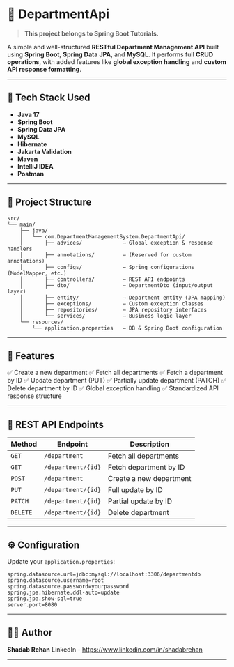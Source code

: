# 📘 DepartmentApi

> **This project belongs to Spring Boot Tutorials.**

A simple and well-structured **RESTful Department Management API** built using **Spring Boot**, **Spring Data JPA**, and **MySQL**. It performs full **CRUD operations**, with added features like **global exception handling** and **custom API response formatting**.

---

## 🚀 Tech Stack Used

* **Java 17**
* **Spring Boot**
* **Spring Data JPA**
* **MySQL**
* **Hibernate**
* **Jakarta Validation**
* **Maven**
* **IntelliJ IDEA**
* **Postman**

---

## 📁 Project Structure

```
src/
└── main/
    ├── java/
    │   └── com.DepartmentManagementSystem.DepartmentApi/
    │       ├── advices/             → Global exception & response handlers
    │       ├── annotations/         → (Reserved for custom annotations)
    │       ├── configs/             → Spring configurations (ModelMapper, etc.)
    │       ├── controllers/         → REST API endpoints
    │       ├── dto/                 → DepartmentDto (input/output layer)
    │       ├── entity/              → Department entity (JPA mapping)
    │       ├── exceptions/          → Custom exception classes
    │       ├── repositories/        → JPA repository interfaces
    │       └── services/            → Business logic layer
    └── resources/
        └── application.properties   → DB & Spring Boot configuration
```

---

## 🧠 Features

✅ Create a new department
✅ Fetch all departments
✅ Fetch a department by ID
✅ Update department (PUT)
✅ Partially update department (PATCH)
✅ Delete department by ID
✅ Global exception handling
✅ Standardized API response structure

---

## 🔌 REST API Endpoints

| Method   | Endpoint           | Description             |
| -------- | ------------------ | ----------------------- |
| `GET`    | `/department`      | Fetch all departments   |
| `GET`    | `/department/{id}` | Fetch department by ID  |
| `POST`   | `/department`      | Create a new department |
| `PUT`    | `/department/{id}` | Full update by ID       |
| `PATCH`  | `/department/{id}` | Partial update by ID    |
| `DELETE` | `/department/{id}` | Delete department       |

---

## ⚙️ Configuration

Update your `application.properties`:

```properties
spring.datasource.url=jdbc:mysql://localhost:3306/departmentdb
spring.datasource.username=root
spring.datasource.password=yourpassword
spring.jpa.hibernate.ddl-auto=update
spring.jpa.show-sql=true
server.port=8080
```

---

## 🙋‍♂️ Author

**Shadab Rehan**
LinkedIn - https://www.linkedin.com/in/shadabrehan

---

